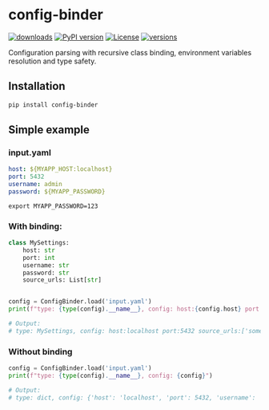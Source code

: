 # config-binder

[![downloads](https://static.pepy.tech/badge/config-binder/month)](https://pepy.tech/project/config-binder)
[![PyPI version](https://badge.fury.io/py/config-binder.svg)](https://badge.fury.io/py/config-binder)
[![License](https://img.shields.io/badge/license-MIT-blue.svg)](LICENSE)
[![versions](https://img.shields.io/pypi/pyversions/config-binder.svg)](https://github.com/pydantic/pydantic)

Configuration parsing with recursive class binding, environment variables resolution and type safety. 


## Installation

```bash
pip install config-binder
```

## Simple example
### input.yaml
```yaml
host: ${MYAPP_HOST:localhost}
port: 5432
username: admin
password: ${MYAPP_PASSWORD}
```
```shell
export MYAPP_PASSWORD=123
```
### With binding:
```python
class MySettings:
    host: str
    port: int
    username: str
    password: str
    source_urls: List[str]


config = ConfigBinder.load('input.yaml')
print(f"type: {type(config).__name__}, config: host:{config.host} port:{config.port} source_urls:{config.source_urls}")

# Output:
# type: MySettings, config: host:localhost port:5432 source_urls:['some-url.com', 'another-url.com']
```
### Without binding
```python
config = ConfigBinder.load('input.yaml')
print(f"type: {type(config).__name__}, config: {config}")

# Output:
# type: dict, config: {'host': 'localhost', 'port': 5432, 'username': 'admin', 'password': '123', 'source_urls': ['some-url.com', 'another-url.com']}
```

